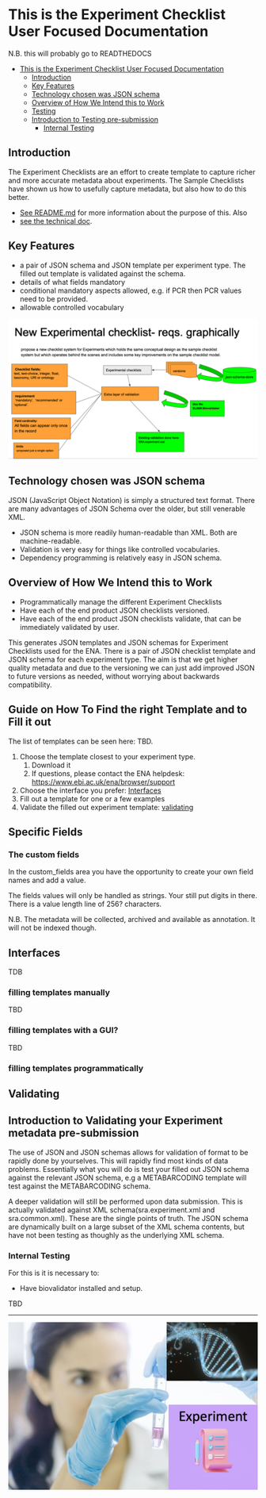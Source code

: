 # This is the Experiment Checklist User Focused Documentation

N.B. this will probably go to READTHEDOCS

<!-- TOC -->
* [This is the Experiment Checklist User Focused Documentation](#this-is-the-experiment-checklist-user-focused-documentation)
  * [Introduction](#introduction)
  * [Key Features](#key-features)
  * [Technology chosen was JSON schema](#technology-chosen-was-json-schema)
  * [Overview of How We Intend this to Work](#overview-of-how-we-intend-this-to-work)
  * [Testing](#testing)
  * [Introduction to Testing pre-submission](#introduction-to-testing-pre-submission)
    * [Internal Testing](#internal-testing)
<!-- TOC -->

## Introduction
The Experiment Checklists are an effort to create template to capture 
richer and more accurate metadata about experiments. The Sample Checklists have shown us how to usefully 
capture metadata, but also how to do this better.
* [See README.md](../README.md) for more information about the purpose of this. Also 
* [see the technical doc](ExperimentChecklistTechnicalDoc.md).

## Key Features
* a pair of JSON schema and JSON template per experiment type. The filled out template is validated against the schema. 
* details of what fields mandatory 
* conditional mandatory aspects allowed, e.g. if PCR then PCR values need to be provided.
* allowable controlled vocabulary 


![](ExperimentChecklistGraphically.png)



## Technology chosen was JSON schema
JSON (JavaScript Object Notation) is simply a structured text format.  There are many advantages of JSON Schema over the older, but still venerable XML.
* JSON schema is more readily human-readable than XML. Both are machine-readable.
* Validation is very easy for things like controlled vocabularies.
* Dependency programming is relatively easy in JSON schema.

## Overview of How We Intend this to Work

* Programmatically manage the different Experiment Checklists
* Have each of the end product JSON checklists versioned.
* Have each of the end product JSON checklists validate, that can be immediately 
validated by user.

This generates JSON templates and JSON schemas for Experiment Checklists used for the ENA. There is a pair of JSON checklist template and JSON schema for each experiment type.
The aim is that we get higher quality metadata and due to the versioning we can just 
add improved JSON to future versions as needed, without worrying about backwards compatibility. 

## Guide on How To Find the right Template and to Fill it out

The list of templates can be seen here: TBD. 
1. Choose the template closest to your experiment type.
   1. Download it
   2. If questions, please contact the ENA helpdesk: https://www.ebi.ac.uk/ena/browser/support
2. Choose the interface you prefer: [Interfaces](#Interfaces)
3. Fill out a template for one or a few examples
4. Validate the filled out experiment template: [validating](#Validating)

## Specific Fields
### The custom fields
In the custom_fields area you have the opportunity to create your own field names and add a value.

The fields values will only be handled as strings. Your still put digits in there. There is a value length line of 256? characters. 

N.B. The metadata will be collected, archived and available as annotation. It will not be indexed though.

## Interfaces
TDB
### filling templates manually
TBD
### filling templates with a GUI?
TBD
### filling templates programmatically


## Validating
## Introduction to Validating your Experiment metadata pre-submission
   The use of JSON and JSON schemas allows for validation of format to be rapidly done by yourselves. This will rapidly find most kinds of data problems. 
Essentially what you will do is test your filled out JSON schema against the relevant JSON schema, e.g a METABARCODING template
will test against the METABARCODING schema.

A deeper validation will still be performed upon data submission. This is actually validated against XML schema(sra.experiment.xml and sra.common.xml). These are the single points of truth.
The JSON schema are dynamically built on a large subset of the XML schema contents, but have not been testing as thoughly as the underlying XML schema.

### Internal Testing
For this is it is necessary to:
* Have biovalidator installed and setup.

TBD

***
![](ExptChecklistpng.png)